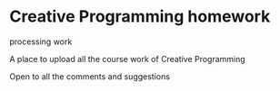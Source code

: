 # Creative Programming homework
processing work

A place to upload all the course work of Creative Programming

Open to all the comments and suggestions
